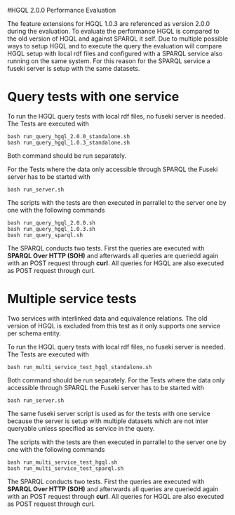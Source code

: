 #HGQL 2.0.0 Performance Evaluation

The feature extensions for HGQL 1.0.3 are referenced as version 2.0.0 during the evaluation.
To evaluate the performance HGQL is compared to the old version of HGQL and against SPARQL it self.
Due to multiple possible ways to setup HGQL and to execute the query the evaluation will compare HGQL setup with local rdf files and configured with a SPARQL service also running on the same system.
For this reason for the SPARQL service a fuseki server is setup with the same datasets.

# Query tests with one service

To run the HGQL query tests with local rdf files, no fuseki server is needed.
The Tests are executed with
```
bash run_query_hgql_2.0.0_standalone.sh
bash run_query_hgql_1.0.3_standalone.sh
```

Both command should be run separately.

For the Tests where the data only accessible through SPARQL the Fuseki server has to be started with
```
bash run_server.sh
```

The scripts with the tests are then executed in parrallel to the server one by one with the following commands

```
bash run_query_hgql_2.0.0.sh
bash run_query_hgql_1.0.3.sh
bash run_query_sparql.sh
```

The SPARQL conducts two tests. First the queries are executed with **SPARQL Over HTTP (SOH)** and afterwards all queries are queriedd again with an POST request through **curl**.
All queries for HGQL are also executed as POST request through curl.


# Multiple service tests
Two services with interlinked data and equivalence relations.
The old version of HGQL is excluded from this test as it only supports one service per schema entity.


To run the HGQL query tests with local rdf files, no fuseki server is needed.
The Tests are executed with
```
bash run_multi_service_test_hgql_standalone.sh
```

Both command should be run separately.
For the Tests where the data only accessible through SPARQL the Fuseki server has to be started with
```
bash run_server.sh
```
The same fuseki server script is used as for the tests with one service because the server is setup with multiple datasets which are not inter queryable unless specified as service in the query.

The scripts with the tests are then executed in parrallel to the server one by one with the following commands

```
bash run_multi_service_test_hgql.sh
bash run_multi_service_test_sparql.sh
```

The SPARQL conducts two tests. First the queries are executed with **SPARQL Over HTTP (SOH)** and afterwards all queries are queriedd again with an POST request through **curl**.
All queries for HGQL are also executed as POST request through curl.
